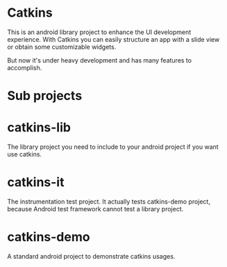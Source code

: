 Catkins
=======

This is an android library project to enhance the UI development experience. With Catkins you can easily structure an
app with a slide view or obtain some customizable widgets.

But now it's under heavy development and has many features to accomplish.


Sub projects
=======

catkins-lib
=====

The library project you need to include to your android project if you want use catkins.

catkins-it
=====
The instrumentation test project. It actually tests catkins-demo project, because Android test framework cannot test a
library project.

catkins-demo
=====

A standard android project to demonstrate catkins usages.
